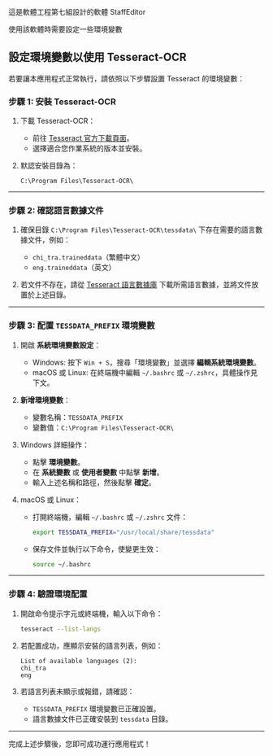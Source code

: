 這是軟體工程第七組設計的軟體
StaffEditor

使用該軟體時需要設定一些環境變數

## **設定環境變數以使用 Tesseract-OCR**

若要讓本應用程式正常執行，請依照以下步驟設置 Tesseract 的環境變數：

### **步驟 1: 安裝 Tesseract-OCR**
1. 下載 Tesseract-OCR：
   - 前往 [Tesseract 官方下載頁面](https://github.com/UB-Mannheim/tesseract/wiki)。
   - 選擇適合您作業系統的版本並安裝。

2. 默認安裝目錄為：
   ```
   C:\Program Files\Tesseract-OCR\
   ```

---

### **步驟 2: 確認語言數據文件**
1. 確保目錄 `C:\Program Files\Tesseract-OCR\tessdata\` 下存在需要的語言數據文件，例如：
   - `chi_tra.traineddata`（繁體中文）
   - `eng.traineddata`（英文）
   
2. 若文件不存在，請從 [Tesseract 語言數據庫](https://github.com/tesseract-ocr/tessdata) 下載所需語言數據，並將文件放置於上述目錄。

---

### **步驟 3: 配置 `TESSDATA_PREFIX` 環境變數**
1. 開啟 **系統環境變數設定**：
   - Windows: 按下 `Win + S`，搜尋「環境變數」並選擇 **編輯系統環境變數**。
   - macOS 或 Linux: 在終端機中編輯 `~/.bashrc` 或 `~/.zshrc`，具體操作見下文。

2. **新增環境變數**：
   - 變數名稱：`TESSDATA_PREFIX`
   - 變數值：`C:\Program Files\Tesseract-OCR\`

3. Windows 詳細操作：
   - 點擊 **環境變數**。
   - 在 **系統變數** 或 **使用者變數** 中點擊 **新增**。
   - 輸入上述名稱和路徑，然後點擊 **確定**。

4. macOS 或 Linux：
   - 打開終端機，編輯 `~/.bashrc` 或 `~/.zshrc` 文件：
     ```bash
     export TESSDATA_PREFIX="/usr/local/share/tessdata"
     ```
   - 保存文件並執行以下命令，使變更生效：
     ```bash
     source ~/.bashrc
     ```

---

### **步驟 4: 驗證環境配置**
1. 開啟命令提示字元或終端機，輸入以下命令：
   ```bash
   tesseract --list-langs
   ```
2. 若配置成功，應顯示安裝的語言列表，例如：
   ```
   List of available languages (2):
   chi_tra
   eng
   ```

3. 若語言列表未顯示或報錯，請確認：
   - `TESSDATA_PREFIX` 環境變數已正確設置。
   - 語言數據文件已正確安裝到 `tessdata` 目錄。

---

完成上述步驟後，您即可成功運行應用程式！